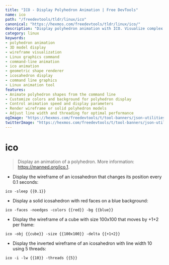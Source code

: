 ```yaml
---
title: "ICO - Display Polyhedron Animation | Free DevTools"
name: ico
path: "/freedevtools/tldr/linux/ico"
canonical: "https://hexmos.com/freedevtools/tldr/linux/ico/"
description: "Display polyhedron animation with ICO. Visualize complex shapes and control animation parameters with this command-line tool. Free online tool, no registration required."
category: linux
keywords:
- polyhedron animation
- 3D model display
- wireframe visualization
- Linux graphics command
- command-line animation
- ico animation
- geometric shape renderer
- icosahedron display
- command line graphics
- Linux animation tool
features:
- Animate polyhedron shapes from the command line
- Customize colors and background for polyhedron display
- Control animation speed and display parameters
- Render wireframe or solid polyhedron models
- Adjust line width and threading for optimal performance
ogImage: "https://hexmos.com/freedevtools/t/tool-banners/json-utilities-banner.png"
twitterImage: "https://hexmos.com/freedevtools/t/tool-banners/json-utilities-banner.png"
---
```


# ico

> Display an animation of a polyhedron.
> More information: <https://manned.org/ico.1>.

- Display the wireframe of an icosahedron that changes its position every 0.1 seconds:

`ico -sleep {{0.1}}`

- Display a solid icosahedron with red faces on a blue background:

`ico -faces -noedges -colors {{red}} -bg {{blue}}`

- Display the wireframe of a cube with size 100x100 that moves by +1+2 per frame:

`ico -obj {{cube}} -size {{100x100}} -delta {{+1+2}}`

- Display the inverted wireframe of an icosahedron with line width 10 using 5 threads:

`ico -i -lw {{10}} -threads {{5}}`
